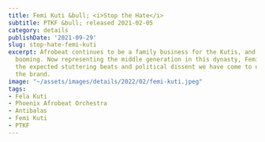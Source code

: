 ```yaml
---
title: Femi Kuti &bull; <i>Stop the Hate</i>
subtitle: PTKF &bull; released 2021-02-05
category: details
publishDate: '2021-09-29'
slug: stop-hate-femi-kuti
excerpt: Afrobeat continues to be a family business for the Kutis, and business is
  booming. Now representing the middle generation in this dynasty, Femi expertly delivers
  the expected stuttering beats and political dissent we have come to expect from
  the brand.
image: "~/assets/images/details/2022/02/femi-kuti.jpeg"
tags:
- Fela Kuti
- Phoenix Afrobeat Orchestra
- Antibalas
- Femi Kuti
- PTKF
---
```


